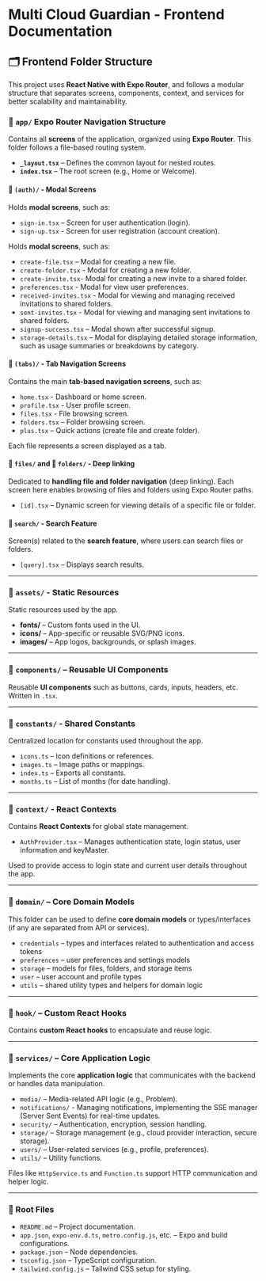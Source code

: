 # Multi Cloud Guardian - Frontend Documentation

## 🗂️ Frontend Folder Structure

This project uses **React Native with Expo Router**, and follows a modular structure that separates screens, components, context, and services for better scalability and maintainability.

### 📁 `app/` Expo Router Navigation Structure

Contains all **screens** of the application, organized using **Expo Router**. This folder follows a file-based routing system.

- **`_layout.tsx`** – Defines the common layout for nested routes.
- **`index.tsx`** – The root screen (e.g., Home or Welcome).

#### 📁 `(auth)/` - Modal Screens

Holds **modal screens**, such as:

- `sign-in.tsx` – Screen for user authentication (login).
- `sign-up.tsx` - Screen for user registration (account creation).

Holds **modal screens**, such as:

- `create-file.tsx` – Modal for creating a new file.
- `create-folder.tsx` - Modal for creating a new folder.
- `create-invite.tsx`- Modal for creating a new invite to a shared folder.
- `preferences.tsx` - Modal for view user preferences.
- `received-invites.tsx` - Modal for viewing and managing received invitations to shared folders.
- `sent-invites.tsx` - Modal for viewing and managing sent invitations to shared folders.
- `signup-success.tsx` – Modal shown after successful signup.
- `storage-details.tsx` – Modal for displaying detailed storage information, such as usage summaries or breakdowns by category.

#### 📁 `(tabs)/` - Tab Navigation Screens

Contains the main **tab-based navigation screens**, such as:

- `home.tsx` - Dashboard or home screen.
- `profile.tsx` - User profile screen.
- `files.tsx` - File browsing screen.
- `folders.tsx` – Folder browsing screen.
- `plus.tsx` – Quick actions (create file and create folder).

Each file represents a screen displayed as a tab.

#### 📁 `files/` and 📁 `folders/` - Deep linking

Dedicated to **handling file and folder navigation** (deep linking). Each screen here enables browsing of files and folders using Expo Router paths.

- `[id].tsx` – Dynamic screen for viewing details of a specific file or folder.

#### 📁 `search/` - Search Feature

Screen(s) related to the **search feature**, where users can search files or folders.

- `[query].tsx` – Displays search results.

---

### 📁 `assets/` - Static Resources

Static resources used by the app.

- **fonts/** – Custom fonts used in the UI.
- **icons/** – App-specific or reusable SVG/PNG icons.
- **images/** – App logos, backgrounds, or splash images.

---

### 📁 `components/` – Reusable UI Components

Reusable **UI components** such as buttons, cards, inputs, headers, etc. Written in `.tsx`.

---

### 📁 `constants/` - Shared Constants

Centralized location for constants used throughout the app.

- `icons.ts` – Icon definitions or references.
- `images.ts` – Image paths or mappings.
- `index.ts` – Exports all constants.
- `months.ts` – List of months (for date handling).

---

### 📁 `context/` - React Contexts

Contains **React Contexts** for global state management.

- `AuthProvider.tsx` – Manages authentication state, login status, user information and keyMaster.

Used to provide access to login state and current user details throughout the app.

---

### 📁 `domain/` – Core Domain Models

This folder can be used to define **core domain models** or types/interfaces (if any are separated from API or services).

- `credentials` – types and interfaces related to authentication and access tokens
- `preferences` – user preferences and settings models
- `storage` – models for files, folders, and storage items
- `user` – user account and profile types
- `utils` – shared utility types and helpers for domain logic

---

### 📁 `hook/` – Custom React Hooks

Contains **custom React hooks** to encapsulate and reuse logic.

---

### 📁 `services/` – Core Application Logic

Implements the core **application logic** that communicates with the backend or handles data manipulation.

- `media/` – Media-related API logic (e.g., Problem).
- `notifications/` - Managing notifications, implementing the SSE manager (Server Sent Events) for real-time updates.
- `security/` – Authentication, encryption, session handling.
- `storage/` – Storage management (e.g., cloud provider interaction, secure storage).
- `users/` – User-related services (e.g., profile, preferences).
- `utils/` – Utility functions.

Files like `HttpService.ts` and `Function.ts` support HTTP communication and helper logic.

---

### 📄 Root Files

- `README.md` – Project documentation.
- `app.json`, `expo-env.d.ts`, `metro.config.js`, etc. – Expo and build configurations.
- `package.json` – Node dependencies.
- `tsconfig.json` – TypeScript configuration.
- `tailwind.config.js` – Tailwind CSS setup for styling.
